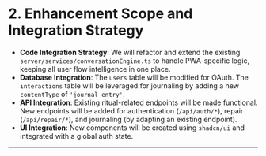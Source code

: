 # **2. Enhancement Scope and Integration Strategy**

* **Code Integration Strategy**: We will refactor and extend the existing `server/services/conversationEngine.ts` to handle PWA-specific logic, keeping all user flow intelligence in one place.
* **Database Integration**: The `users` table will be modified for OAuth. The `interactions` table will be leveraged for journaling by adding a new `contentType` of `'journal_entry'`.
* **API Integration**: Existing ritual-related endpoints will be made functional. New endpoints will be added for authentication (`/api/auth/*`), repair (`/api/repair/*`), and journaling (by adapting an existing endpoint).
* **UI Integration**: New components will be created using `shadcn/ui` and integrated with a global auth state.

---
